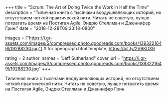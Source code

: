 
+++
title = "Scrum: The Art of Doing Twice the Work in Half the Time"
description = "Типичная книга с тысячами воодушевляющих историй, но отсутствием четкой практической нити. Читать не советую, лучше потратить время на Постигая Agile, Эндрю Стеллман и Дженнифер Грин."
date = "2018-12-28T09:33:18-0800"

images = ["https://i.gr-assets.com/images/S/compressed.photo.goodreads.com/books/1393221649l/19288230.jpg"]  # for opengraph.html template, https://bit.ly/2V9KDX9

rating = 2
author_names = "Jeff Sutherland"
cover_url = "https://i.gr-assets.com/images/S/compressed.photo.goodreads.com/books/1393221649l/19288230.jpg"
+++

Типичная книга с тысячами воодушевляющих историй, но отсутствием четкой практической нити. Читать не советую, лучше потратить время на Постигая Agile, Эндрю Стеллман и Дженнифер Грин.
